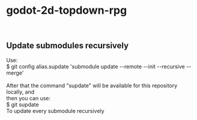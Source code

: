 # godot-2d-topdown-rpg
</br>
<h2><strong>Update submodules recursively</strong></h2>
Use:</br>
$ git config alias.supdate 'submodule update --remote --init --recursive --merge'</br>
</br>
After that the command "supdate" will be available for this repository locally, and</br>
then you can use:</br>
$ git supdate</br>
To update every submodule recursively</br>

